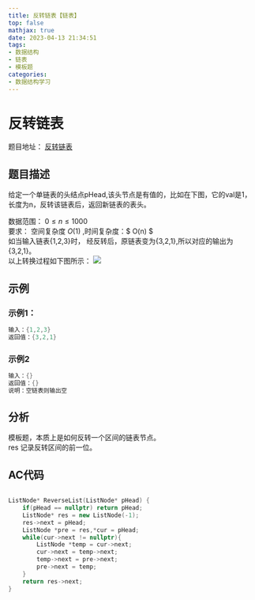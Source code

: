 ```yaml
---
title: 反转链表【链表】
top: false
mathjax: true
date: 2023-04-13 21:34:51
tags: 
- 数据结构
- 链表
- 模板题
categories:
- 数据结构学习
---
```

# 反转链表  
题目地址： [反转链表](https://www.nowcoder.com/practice/75e878df47f24fdc9dc3e400ec6058ca?tpId=295&tqId=23286&ru=/exam/oj&qru=/ta/format-top101/question-ranking&sourceUrl=%2Fexam%2Foj)   


## 题目描述

给定一个单链表的头结点pHead,该头节点是有值的，比如在下图，它的val是1，长度为n，反转该链表后，返回新链表的表头。   

<!--more-->    

数据范围： $0\le n\le 1000$  
要求： 空间复杂度 $O(1)$ ,时间复杂度：$ O(n) $      
如当输入链表{1,2,3}时，
经反转后，原链表变为{3,2,1},所以对应的输出为{3,2,1}。  
以上转换过程如下图所示：
![](https://uploadfiles.nowcoder.com/images/20211014/423483716_1634206291971/4A47A0DB6E60853DEDFCFDF08A5CA249)    

## 示例
### 示例1：  
```cpp
输入：{1,2,3}  
返回值：{3,2,1}
```

### 示例2
```cpp
输入：{} 
返回值：{}
说明：空链表则输出空
```

## 分析
模板题，本质上是如何反转一个区间的链表节点。  
res 记录反转区间的前一位。


## AC代码
```cpp

ListNode* ReverseList(ListNode* pHead) {
	if(pHead == nullptr) return pHead;
	ListNode* res = new ListNode(-1);
	res->next = pHead;
	ListNode *pre = res,*cur = pHead;
	while(cur->next != nullptr){
		ListNode *temp = cur->next;
		cur->next = temp->next;
	    temp->next = pre->next;
		pre->next = temp;
	}
	return res->next;
}
```